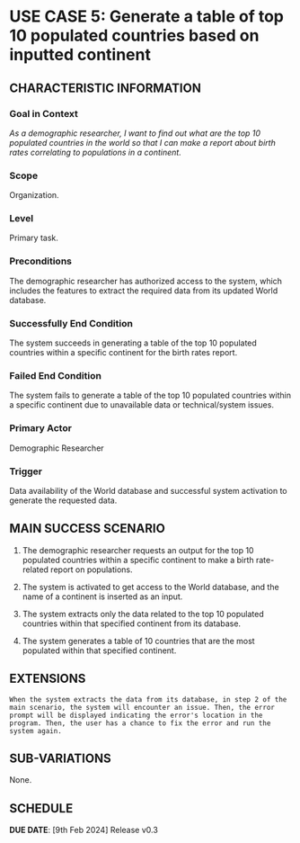 # USE CASE 5: Generate a table of top 10 populated countries based on inputted continent

## CHARACTERISTIC INFORMATION

### Goal in Context

*As a demographic researcher, I want to find out what are the top 10 populated countries in the world so that I can make a report about birth rates correlating to populations in a continent.*

### Scope

Organization.

### Level

Primary task.

### Preconditions

The demographic researcher has authorized access to the system, which includes the features to extract the required data from its updated World database.

### Successfully End Condition

The system succeeds in generating a table of the top 10 populated countries within a specific continent for the birth rates report.

### Failed End Condition

The system fails to generate a table of the top 10 populated countries within a specific continent due to unavailable data or technical/system issues.

### Primary Actor

Demographic Researcher

### Trigger

Data availability of the World database and successful system activation to generate the requested data.



## MAIN SUCCESS SCENARIO

1. The demographic researcher requests an output for the top 10 populated countries within a specific continent to make a birth rate-related report on populations.

2. The system is activated to get access to the World database, and the name of a continent is inserted as an input.

3. The system extracts only the data related to the top 10 populated countries within that specified continent from its database.

4. The system generates a table of 10 countries that are the most populated within that specified continent.


## EXTENSIONS

	When the system extracts the data from its database, in step 2 of the main scenario, the system will encounter an issue. Then, the error prompt will be displayed indicating the error's location in the program. Then, the user has a chance to fix the error and run the system again.   

## SUB-VARIATIONS

None.

## SCHEDULE

**DUE DATE**: [9th Feb 2024] Release v0.3 